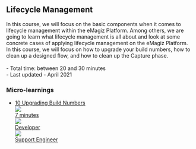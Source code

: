 <div class="ez-academy">
	<div class="ez-academy__body">
		<main class="master">
	<h2 class="title">Lifecycle Management</h2>
    <p>
       In this course, we will focus on the basic components when it comes to lifecycle management within the eMagiz Platform. Among others, we are going to learn what lifecycle management is all about and look at some concrete cases of applying lifecycle management on the eMagiz Platform. In this course, we will focus on how to upgrade your build numbers, how to clean up a designed flow, and how to clean up the Capture phase.
        </br></br>
        - Total time: between 20 and 30 minutes
        </br>
        - Last updated - April 2021
    </p>
    <h3 class="title">Micro-learnings</h3>
    <ul class="strip-container">
        <li class="strip">
            <a href="../../docs/microlearning/novice-lifecycle-management-upgrading-build-numbers" class="strip__link">
            <label for="" class="strip__label">
                <span>10</span>
                Upgrading Build Numbers
            </label>
            <div class="strip__attribute">
                <img class="strip__attribute-icon strip__attribute-icon--duration" src="../../img/icon-duration32.svg"/>
                <div class="strip__attribute-label">7 minutes</div>
            </div>
            <div class="strip__attribute">
                <img class="strip__attribute-icon strip__attribute-icon--roles" src="../../img/icon-roles32.svg"/>
                <div class="strip__attribute-label">Developer</div>
            </div>
			<div class="strip__attribute">
                <img class="strip__attribute-icon strip__attribute-icon--roles" src="../../img/icon-roles32.svg"/>
                <div class="strip__attribute-label">Support Engineer</div>
            </div>
        </a>
        </li>				  
    </ul>
    </main>
    </div>
</div>